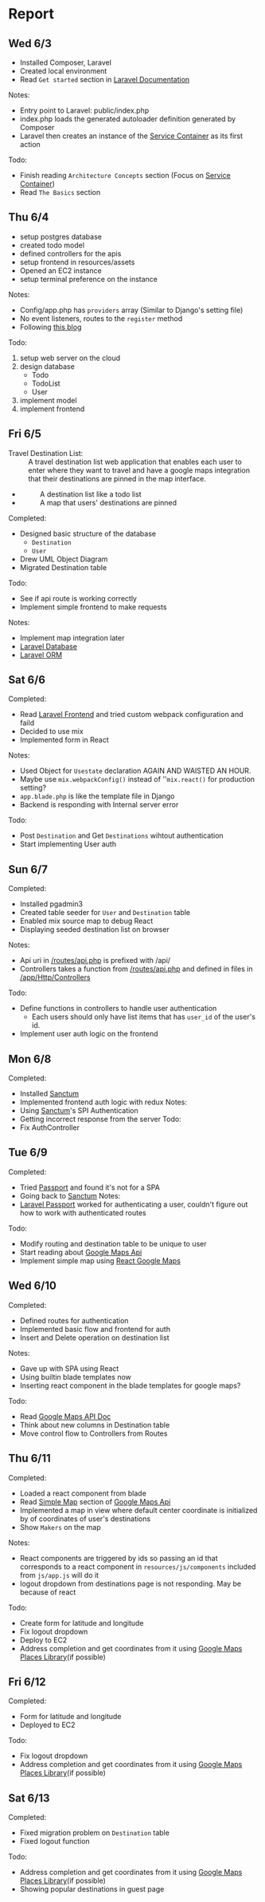 # Report

## Wed 6/3

- Installed Composer, Laravel
- Created local environment
- Read `Get started` section in [Laravel Documentation]

Notes:
- Entry point to Laravel: public/index.php
- index.php loads the generated autoloader definition generated by Composer
- Laravel then creates an instance of the [Service Container] as its first
  action  

Todo:
- Finish reading `Architecture Concepts` section (Focus on [Service Container])
- Read `The Basics` section

## Thu 6/4

- setup postgres database
- created todo model
- defined controllers for the apis
- setup frontend in resources/assets
- Opened an EC2 instance
- setup terminal preference on the instance

Notes:
  - Config/app.php has `providers` array (Similar to Django's setting file)
  - No event listeners, routes to the `register` method
  - Following [this blog][Laravel React]

Todo:
1. setup web server on the cloud
1. design database
    - Todo
    - TodoList
    - User 
1. implement model
1. implement frontend

## Fri 6/5
<dl>
    <dt>Travel Destination List:</dt>
    <dd>A travel destination list web application that enables each user to enter
    where they want to travel and have a google maps integration that their
    destinations are pinned in the map interface. </dd>
    <ul>
    <li><dd>A destination list like a todo list</dd></li>
    <li><dd>A map that users' destinations are pinned</dd></li>
    </ul>
</dl>

Completed:  
- Designed basic structure of the database
    - `Destination`
    - `User`   
- Drew UML Object Diagram
- Migrated Destination table

Todo:
- See if api route is working correctly
- Implement simple frontend to make requests

Notes:
- Implement map integration later
- [Laravel Database]
- [Laravel ORM]

## Sat 6/6
Completed:
- Read [Laravel Frontend] and tried custom webpack configuration and faild
- Decided to use mix
- Implemented form in React

Notes:
- Used Object for `Usestate` declaration AGAIN AND WAISTED AN HOUR.
- Maybe use `mix.webpackConfig()` instead of ''`mix.react()` for production setting?
- `app.blade.php` is like the template file in Django
- Backend is responding with Internal server error

Todo:
- Post `Destination` and Get `Destinations` wihtout authentication
- Start implementing User auth

## Sun 6/7
Completed:  
- Installed pgadmin3
- Created table seeder for `User` and `Destination` table
- Enabled mix source map to debug React
- Displaying seeded destination list on browser

Notes:  
- Api uri in [/routes/api.php] is prefixed with /api/
- Controllers takes a function from [/routes/api.php] and defined in files in
[/app/Http/Controllers]

Todo:
- Define functions in controllers to handle user authentication
  - Each users should only have list items that has `user_id` of the user's id. 
- Implement user auth logic on the frontend

## Mon 6/8
Completed:  
- Installed [Sanctum][Laravel Sanctum]
- Implemented frontend auth logic with redux
Notes:  
- Using [Sanctum][Laravel Sanctum]'s SPI Authentication
- Getting incorrect response from the server
Todo:
- Fix AuthController

## Tue 6/9
Completed:
- Tried [Passport][Laravel Passport] and found it's not for a SPA
- Going back to [Sanctum][Laravel Sanctum]
Notes:
- [Laravel Passport] worked for authenticating a user, couldn't figure out how
to work with authenticated routes

Todo:
- Modify routing and destination table to be unique to user
- Start reading about [Google Maps Api]
- Implement simple map using [React Google Maps]

## Wed 6/10
Completed:
- Defined routes for authentication
- Implemented basic flow and frontend for auth 
- Insert and Delete operation on destination list 
 
Notes:
- Gave up with SPA using React
- Using builtin blade templates now
- Inserting react component in the blade templates for google maps?

Todo:
- Read [Google Maps API Doc][Google Maps Api]
- Think about new columns in Destination table
- Move control flow to Controllers from Routes

## Thu 6/11
Completed:
- Loaded a react component from blade
- Read [Simple Map] section of [Google Maps Api]
- Implemented a map in view where default center coordinate is initialized by 
of coordinates of user's destinations
- Show `Makers` on the map

Notes:
- React components are triggered by ids so passing an id that corresponds to 
a react component in `resources/js/components` included from `js/app.js` will 
do it
- logout dropdown from destinations page is not responding. May be because of react

Todo:
- Create form for latitude and longitude
- Fix logout dropdown 
- Deploy to EC2
- Address completion and get coordinates from it using [Google Maps Places Library](if possible)

## Fri 6/12
Completed:  
- Form for latitude and longitude
- Deployed to EC2

Todo:  
- Fix logout dropdown
- Address completion and get coordinates from it using [Google Maps Places Library](if possible)

## Sat 6/13
Completed:  
- Fixed migration problem on `Destination` table
- Fixed logout function

Todo:
- Address completion and get coordinates from it using [Google Maps Places Library](if possible)
- Showing popular destinations in guest page


[Laravel Documentation]: https://laravel.com/docs/7.x
[Service Container]: https://laravel.com/docs/7.x/container
[Laravel React]: https://blog.pusher.com/react-laravel-application/
[Laravel Database]: https://laravel.com/docs/7.x/database
[Laravel ORM]: https://laravel.com/docs/7.x/eloquent
[Laravel Frontend]: https://laravel.com/docs/7.x/blade
[Laravel Sanctum]: https://laravel.com/docs/7.x/sanctum
[Laravel Passport]: https://laravel.com/docs/7.x/passport
[Api Tutorial]: https://www.toptal.com/laravel/restful-laravel-api-tutorial
[/routes/api.php]: ./routes/api.php
[/app/Http/Controllers]: ./app/Http/Controllers
[Google Maps Api]: https://developers.google.com/maps/documentation
[React Google Maps]: https://www.npmjs.com/package/react-google-maps
[Simple Map]: https://developers.google.com/maps/documentation/javascript/examples/map-simple
[Google Maps Places Library]: https://developers.google.com/maps/documentation/javascript/places?hl=en_US
